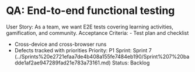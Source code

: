 # QA: End-to-end functional testing

User Story: As a team, we want E2E tests covering learning activities, gamification, and community.
Acceptance Criteria: - Test plan and checklist
- Cross-device and cross-browser runs
- Defects tracked with priorities
Priority: P1
Sprint: Sprint 7 (../Sprints%20e2721efaa7de4b408a155fe7484eb190/Sprint%207%20badde1af2ae947289fad21e783a73161.md)
Status: Backlog